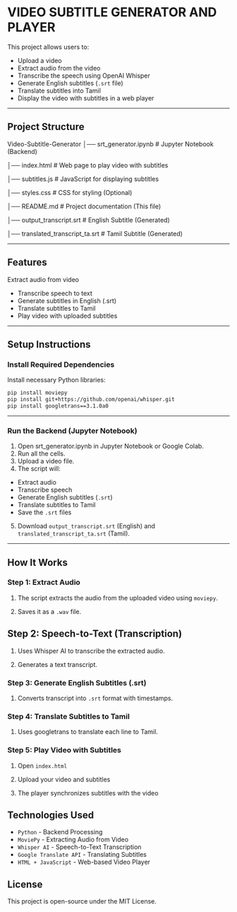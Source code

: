 # VIDEO SUBTITLE GENERATOR AND PLAYER

This project allows users to:

- Upload a video
- Extract audio from the video
- Transcribe the speech using OpenAI Whisper
- Generate English subtitles (`.srt` file)
- Translate subtitles into Tamil
- Display the video with subtitles in a web player

---

## Project Structure

Video-Subtitle-Generator
│── srt_generator.ipynb    # Jupyter Notebook (Backend)

│── index.html             # Web page to play video with subtitles

│── subtitles.js           # JavaScript for displaying subtitles

│── styles.css             # CSS for styling (Optional)

│── README.md              # Project documentation (This file)

│── output_transcript.srt  # English Subtitle (Generated)

│── translated_transcript_ta.srt # Tamil Subtitle (Generated)

---

## Features

Extract audio from video

- Transcribe speech to text
- Generate subtitles in English (.srt)
- Translate subtitles to Tamil
- Play video with uploaded subtitles

---

## Setup Instructions

### Install Required Dependencies

Install necessary Python libraries:

```bash
pip install moviepy
pip install git+https://github.com/openai/whisper.git
pip install googletrans==3.1.0a0
```

---

### Run the Backend (Jupyter Notebook)

1. Open srt_generator.ipynb in Jupyter Notebook or Google Colab.
2. Run all the cells.
3. Upload a video file.
4. The script will:

- Extract audio
- Transcribe speech
- Generate English subtitles (`.srt`)
- Translate subtitles to Tamil
- Save the `.srt` files

5. Download `output_transcript.srt` (English) and `translated_transcript_ta.srt` (Tamil).

---

## How It Works

### Step 1: Extract Audio

1. The script extracts the audio from the uploaded video using `moviepy`.

2. Saves it as a `.wav` file.

## Step 2: Speech-to-Text (Transcription)

1. Uses Whisper AI to transcribe the extracted audio.

2. Generates a text transcript.

### Step 3: Generate English Subtitles (.srt)

1. Converts transcript into `.srt` format with timestamps.

### Step 4: Translate Subtitles to Tamil

1. Uses googletrans to translate each line to Tamil.

### Step 5: Play Video with Subtitles

1. Open `index.html`

2. Upload your video and subtitles

3. The player synchronizes subtitles with the video

## Technologies Used

- `Python` - Backend Processing
- `MoviePy` - Extracting Audio from Video
- `Whisper AI` - Speech-to-Text Transcription
- `Google Translate API` - Translating Subtitles
- `HTML + JavaScript` - Web-based Video Player

## License

This project is open-source under the MIT License.
